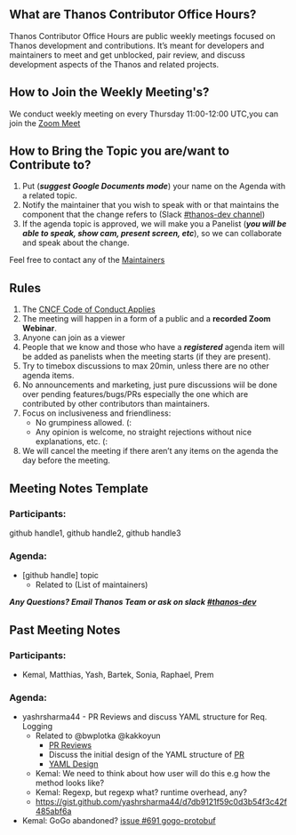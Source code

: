 ## What are Thanos Contributor Office Hours?

Thanos Contributor Office Hours are public weekly meetings focused on Thanos development and contributions. It’s meant for developers and maintainers to meet and get unblocked, pair review, and discuss development aspects of the Thanos and related projects.

## How to Join the Weekly Meeting's?

We conduct weekly meeting on every Thursday 11:00-12:00 UTC,you can join the [Zoom Meet](https://zoom.us/j/96037860612)

## How to Bring the Topic you are/want to Contribute to?

1. Put (***suggest Google Documents mode***) your name on the Agenda with a related topic.
2. Notify the maintainer that you wish to speak with or that maintains the component that the change refers to (Slack [#thanos-dev channel](https://slack.cncf.io/))
3. If the agenda topic is approved, we will make you a Panelist (***you will be able to speak, show cam, present screen, etc***), so we can collaborate and speak about the change.

Feel free to contact any of the [Maintainers](https://thanos.io/tip/thanos/maintainers.md/)

## Rules 

1. The [CNCF Code of Conduct Applies](https://github.com/cncf/foundation/blob/master/code-of-conduct.md)
2. The meeting will happen in a form of a public and a **recorded Zoom Webinar**.
3. Anyone can join as a viewer
4. People that we know and those who have a ***registered*** agenda item will be added as panelists when the meeting starts (if they are present). 
5. Try to timebox discussions to max 20min, unless there are no other agenda items.
6. No announcements and marketing, just pure discussions wiil be done over pending features/bugs/PRs especially the one which are contributed by other contributors than maintainers.
7. Focus on inclusiveness and friendliness:
      * No grumpiness allowed. (:
      * Any opinion is welcome, no straight rejections without nice explanations, etc. (:
8. We will cancel the meeting if there aren’t any items on the agenda the day before the meeting.


## Meeting Notes Template

### Participants:

 github handle1, github handle2, github handle3

### Agenda:

* [github handle] topic
     * Related to (List of maintainers)
     
***Any Questions? Email Thanos Team or ask on slack [#thanos-dev](https://slack.cncf.io/)***

## Past Meeting Notes

### Participants:

* Kemal, Matthias, Yash, Bartek, Sonia, Raphael, Prem

### Agenda:

* yashrsharma44 - PR Reviews and discuss YAML structure for Req. Logging
     * Related to @bwplotka @kakkoyun
         * [PR Reviews]( https://github.com/grpc-ecosystem/go-grpc-middleware/pull/321)
         * Discuss the initial design of the YAML structure of [PR](https://github.com/thanos-io/thanos/pull/3361)
         * [YAML Design](https://cloud-native.slack.com/archives/CL25937SP/p1606804241340500)
     * Kemal: We need to think about how user will do this e.g how the method looks like?
     * Kemal: Regexp, but regexp what? runtime overhead, any?
     * https://gist.github.com/yashrsharma44/d7db9121f59c0d3b54f3c42f485abf6a
* Kemal: GoGo abandoned? [issue #691 gogo-protobuf](https://github.com/gogo/protobuf/issues/691)






  
















